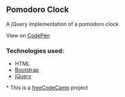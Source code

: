 ## Pomodoro Clock

A jQuery implementation of a pomodoro clock 

View on [CodePen](http://codepen.io/emiliogozo/pen/EyArXP)

### Technologies used:
- HTML
- [Bootstrap](http://getbootstrap.com/)
- [jQuery](https://jquery.com)

\* This is a [freeCodeCamp](https://www.freecodecamp.com/emiliogozo) project